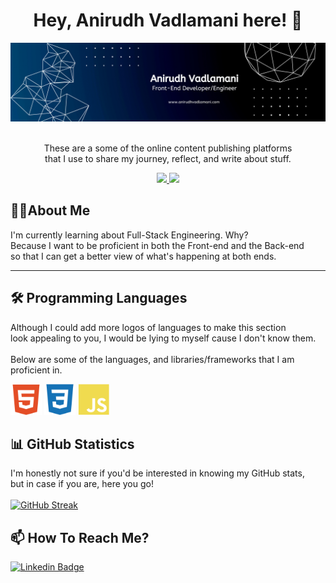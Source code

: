 
  <h1 align="center">Hey, Anirudh Vadlamani here! 👋</h1>
  <img src="Profile Banner.png"> <br><br>
  
  <div align="center">
    <p>
      These are a some of the online content publishing platforms <br>
      that I use to share my journey, reflect, and write about stuff. <br>
    </p>  
    <a href="https://anirudhvadlamani.hashnode.dev/" target="_blank">
      <img src="https://img.shields.io/badge/Hashnode-2962FF?style=for-the-badge&logo=hashnode&logoColor=white">
    </a>
    <a href="https://medium.com/@anirudhvadlamani2001" target="_blank">
      <img src="https://img.shields.io/badge/Medium-12100E?style=for-the-badge&logo=medium&logoColor=white">
    </a>  
  </div>  
  
## 👨‍💻About Me
I'm currently learning about Full-Stack Engineering. Why? <br>
Because I want to be proficient in both the Front-end and the Back-end <br>
so that I can get a better view of what's happening at both ends.


<hr>

## 🛠️ Programming Languages
Although I could add more logos of languages to make this section <br>
look appealing to you, I would be lying to myself cause I don't know them. <br><br>
Below are some of the languages, and libraries/frameworks that I am proficient in.
<div>
  <img src="https://github.com/devicons/devicon/blob/master/icons/html5/html5-plain.svg" alt="Logo of HTML5" width="50">
  <img src="https://github.com/devicons/devicon/blob/master/icons/css3/css3-plain.svg" alt="Logo of CSS3" width="50">
  <img src="https://github.com/devicons/devicon/blob/master/icons/javascript/javascript-plain.svg" alt="Logo of JavaScript" width="50">
</div>

## 📊 GitHub Statistics
I'm honestly not sure if you'd be interested in knowing my GitHub stats, <br>
but in case if you are, here you go! <br><br>
[![GitHub Streak](http://github-readme-streak-stats.herokuapp.com?user=AV2001&theme=dark&background=000000)](https://git.io/streak-stats)


## 📫 How To Reach Me?
[![Linkedin Badge](https://img.shields.io/badge/LinkedIn-0077B5?style=for-the-badge&logo=linkedin&logoColor=white)](https://www.linkedin.com/in/anirudh-vadlamani/)
